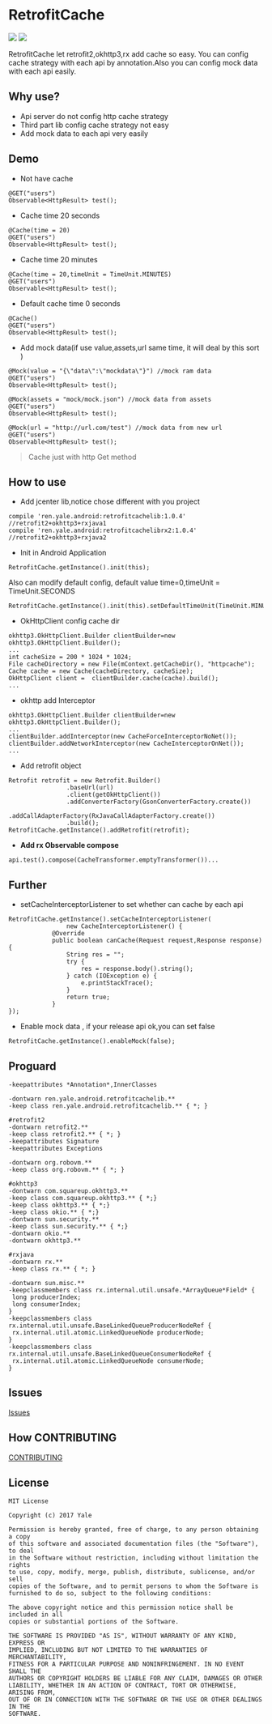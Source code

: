 # RetrofitCache

[![](https://img.shields.io/badge/jcenter-retrofitcache_1.0.4-519dd9.svg)](https://bintray.com/yale8848/maven/retrofitcache/1.0.4)
[![](https://img.shields.io/badge/jcenter-retrofitcacherx2_1.0.4-519dd9.svg)](https://bintray.com/yale8848/maven/retrofitcacherx2/1.0.4)

RetrofitCache let retrofit2,okhttp3,rx add cache so easy. You can config cache strategy with each api by annotation.Also you can config mock data with each api easily.

## Why use?

- Api server do not config http cache strategy
- Third part lib config cache strategy not easy
- Add mock data to each api very easily

## Demo

- Not have cache

```
@GET("users")
Observable<HttpResult> test();
```

- Cache time 20 seconds

 ```
@Cache(time = 20)
@GET("users")
Observable<HttpResult> test();
 ```

- Cache time 20 minutes

 ```
@Cache(time = 20,timeUnit = TimeUnit.MINUTES)
@GET("users")
Observable<HttpResult> test();
 ```

- Default cache time 0 seconds

 ```
@Cache()
@GET("users")
Observable<HttpResult> test();
 ```

- Add mock data(if use value,assets,url same time, it will deal by this sort )

 ```
@Mock(value = "{\"data\":\"mockdata\"}") //mock ram data
@GET("users")
Observable<HttpResult> test();
 ```

 ```
@Mock(assets = "mock/mock.json") //mock data from assets
@GET("users")
Observable<HttpResult> test();
 ```

 ```
@Mock(url = "http://url.com/test") //mock data from new url
@GET("users")
Observable<HttpResult> test();
  ```


> Cache just with http Get method

## How to use

 - Add jcenter lib,notice chose different with you project

 ```
compile 'ren.yale.android:retrofitcachelib:1.0.4'   //retrofit2+okhttp3+rxjava1
compile 'ren.yale.android:retrofitcachelibrx2:1.0.4'   //retrofit2+okhttp3+rxjava2
 ```

 - Init in Android Application

 ```
RetrofitCache.getInstance().init(this);
 ```

Also can modify default config, default value time=0,timeUnit = TimeUnit.SECONDS

```
RetrofitCache.getInstance().init(this).setDefaultTimeUnit(TimeUnit.MINUTES).setDefaultTime(1);
```

 - OkHttpClient config cache dir

 ```
okhttp3.OkHttpClient.Builder clientBuilder=new okhttp3.OkHttpClient.Builder();
...
int cacheSize = 200 * 1024 * 1024;
File cacheDirectory = new File(mContext.getCacheDir(), "httpcache");
Cache cache = new Cache(cacheDirectory, cacheSize);
OkHttpClient client =  clientBuilder.cache(cache).build();
...

 ```

- okhttp add Interceptor

 ```
okhttp3.OkHttpClient.Builder clientBuilder=new okhttp3.OkHttpClient.Builder();
...
clientBuilder.addInterceptor(new CacheForceInterceptorNoNet());
clientBuilder.addNetworkInterceptor(new CacheInterceptorOnNet());
...

 ```


- Add retrofit object

```
Retrofit retrofit = new Retrofit.Builder()
                .baseUrl(url)
                .client(getOkHttpClient())
                .addConverterFactory(GsonConverterFactory.create())
                .addCallAdapterFactory(RxJavaCallAdapterFactory.create())
                .build();
RetrofitCache.getInstance().addRetrofit(retrofit);
```
-  **Add rx Observable compose**

```
api.test().compose(CacheTransformer.emptyTransformer())...

```


## Further


- setCacheInterceptorListener to set whether can cache by each api

```
RetrofitCache.getInstance().setCacheInterceptorListener(
                new CacheInterceptorListener() {
            @Override
            public boolean canCache(Request request,Response response) {
                String res = "";
                try {
                    res = response.body().string();
                } catch (IOException e) {
                    e.printStackTrace();
                }
                return true;
            }
});

```


- Enable mock data , if your release api ok,you can set false

```
RetrofitCache.getInstance().enableMock(false);
```


## Proguard

```
-keepattributes *Annotation*,InnerClasses

-dontwarn ren.yale.android.retrofitcachelib.**
-keep class ren.yale.android.retrofitcachelib.** { *; }

#retrofit2
-dontwarn retrofit2.**
-keep class retrofit2.** { *; }
-keepattributes Signature
-keepattributes Exceptions

-dontwarn org.robovm.**
-keep class org.robovm.** { *; }

#okhttp3
-dontwarn com.squareup.okhttp3.**
-keep class com.squareup.okhttp3.** { *;}
-keep class okhttp3.** { *;}
-keep class okio.** { *;}
-dontwarn sun.security.**
-keep class sun.security.** { *;}
-dontwarn okio.**
-dontwarn okhttp3.**

#rxjava
-dontwarn rx.**
-keep class rx.** { *; }

-dontwarn sun.misc.**
-keepclassmembers class rx.internal.util.unsafe.*ArrayQueue*Field* {
 long producerIndex;
 long consumerIndex;
}
-keepclassmembers class rx.internal.util.unsafe.BaseLinkedQueueProducerNodeRef {
 rx.internal.util.atomic.LinkedQueueNode producerNode;
}
-keepclassmembers class rx.internal.util.unsafe.BaseLinkedQueueConsumerNodeRef {
 rx.internal.util.atomic.LinkedQueueNode consumerNode;
}

```

## Issues

[Issues](https://github.com/yale8848/RetrofitCache/issues)

## How CONTRIBUTING

[CONTRIBUTING](CONTRIBUTING.md)

## License

```
MIT License

Copyright (c) 2017 Yale

Permission is hereby granted, free of charge, to any person obtaining a copy
of this software and associated documentation files (the "Software"), to deal
in the Software without restriction, including without limitation the rights
to use, copy, modify, merge, publish, distribute, sublicense, and/or sell
copies of the Software, and to permit persons to whom the Software is
furnished to do so, subject to the following conditions:

The above copyright notice and this permission notice shall be included in all
copies or substantial portions of the Software.

THE SOFTWARE IS PROVIDED "AS IS", WITHOUT WARRANTY OF ANY KIND, EXPRESS OR
IMPLIED, INCLUDING BUT NOT LIMITED TO THE WARRANTIES OF MERCHANTABILITY,
FITNESS FOR A PARTICULAR PURPOSE AND NONINFRINGEMENT. IN NO EVENT SHALL THE
AUTHORS OR COPYRIGHT HOLDERS BE LIABLE FOR ANY CLAIM, DAMAGES OR OTHER
LIABILITY, WHETHER IN AN ACTION OF CONTRACT, TORT OR OTHERWISE, ARISING FROM,
OUT OF OR IN CONNECTION WITH THE SOFTWARE OR THE USE OR OTHER DEALINGS IN THE
SOFTWARE.
```